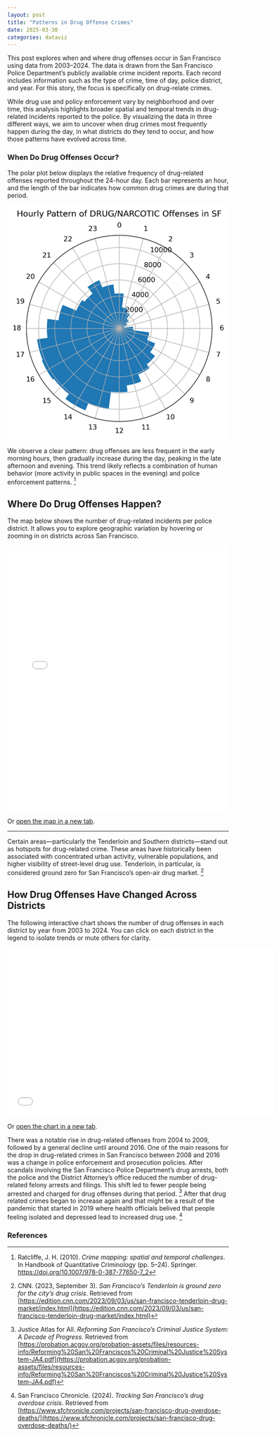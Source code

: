 ```yaml
---
layout: post
title: "Patterns in Drug Offense Crimes"
date: 2025-03-30
categories: dataviz
---
```



This post explores when and where drug offenses occur in San Francisco using data from 2003–2024. The data is drawn from the San Francisco Police Department’s publicly available crime incident reports. Each record includes information such as the type of crime, time of day, police district, and year. For this story, the focus is specifically on drug-relate crimes.

While drug use and policy enforcement vary by neighborhood and over time, this analysis highlights broader spatial and temporal trends in drug-related incidents reported to the police. By visualizing the data in three different ways, we aim to uncover when drug crimes most frequently happen during the day, in what districts do they tend to occur, and how those patterns have evolved across time.

<!-- Visualization and content will go here -->

### When Do Drug Offenses Occur?

The polar plot below displays the relative frequency of drug-related offenses reported throughout the 24-hour day. Each bar represents an hour, and the length of the bar indicates how common drug crimes are during that period.

![Polar Plot of Drug Offenses](/assets/img/drug_hourly_polar.png)

We observe a clear pattern: drug offenses are less frequent in the early morning hours, then gradually increase during the day, peaking in the late afternoon and evening. This trend likely reflects a combination of human behavior (more activity in public spaces in the evening) and police enforcement patterns. [^1]

## Where Do Drug Offenses Happen?


The map below shows the number of drug-related incidents per police district. It allows you to explore geographic variation by hovering or zooming in on districts across San Francisco.

<iframe src="/assets/drug_map.html" width="100%" height="600" frameborder="0"></iframe>

Or [open the map in a new tab](/assets/drug_map.html).

---
Certain areas—particularly the Tenderloin and Southern districts—stand out as hotspots for drug-related crime. These areas have historically been associated with concentrated urban activity, vulnerable populations, and higher visibility of street-level drug use. Tenderloin, in particular, is considered ground zero for San Francisco’s open-air drug market. [^2]


## How Drug Offenses Have Changed Across Districts


The following interactive chart shows the number of drug offenses in each district by year from 2003 to 2024. You can click on each district in the legend to isolate trends or mute others for clarity.

<iframe src="/assets/drug_trends_bars.html" width="120%" height="380" frameborder="0"></iframe>

Or [open the chart in a new tab](/assets/drug_trends_bars.html).

There was a notable rise in drug-related offenses from 2004 to 2009, followed by a general decline until around 2016. One of the main reasons for the drop in drug-related crimes in San Francisco between 2008 and 2016 was a change in police enforcement and prosecution policies. After scandals involving the San Francisco Police Department’s drug arrests, both the police and the District Attorney’s office reduced the number of drug-related felony arrests and filings. This shift led to fewer people being arrested and charged for drug offenses during that period. [^3]
After that drug related crimes began to increase again and that might be a result of the pandemic that started in 2019 where health officials belived that people feeling isolated and depressed lead to increased drug use. [^4]

### References

[^1]: Ratcliffe, J. H. (2010). *Crime mapping: spatial and temporal challenges*. In Handbook of Quantitative Criminology (pp. 5–24). Springer. https://doi.org/10.1007/978-0-387-77650-7_2

[^2]: CNN. (2023, September 3). *San Francisco’s Tenderloin is ground zero for the city’s drug crisis*. Retrieved from [https://edition.cnn.com/2023/09/03/us/san-francisco-tenderloin-drug-market/index.html](https://edition.cnn.com/2023/09/03/us/san-francisco-tenderloin-drug-market/index.html)

[^3]: Justice Atlas for All. *Reforming San Francisco’s Criminal Justice System: A Decade of Progress.* Retrieved from [https://probation.acgov.org/probation-assets/files/resources-info/Reforming%20San%20Franciscos%20Criminal%20Justice%20System-JA4.pdf](https://probation.acgov.org/probation-assets/files/resources-info/Reforming%20San%20Franciscos%20Criminal%20Justice%20System-JA4.pdf)

[^4]: San Francisco Chronicle. (2024). *Tracking San Francisco’s drug overdose crisis*. Retrieved from [https://www.sfchronicle.com/projects/san-francisco-drug-overdose-deaths/](https://www.sfchronicle.com/projects/san-francisco-drug-overdose-deaths/)


